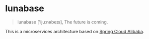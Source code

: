 # lunabase
> lunabase ['ljuːnəbeɪs], The future is coming.

This is a microservices architecture based on [Spring Cloud Alibaba](https://github.com/alibaba/spring-cloud-alibaba).


